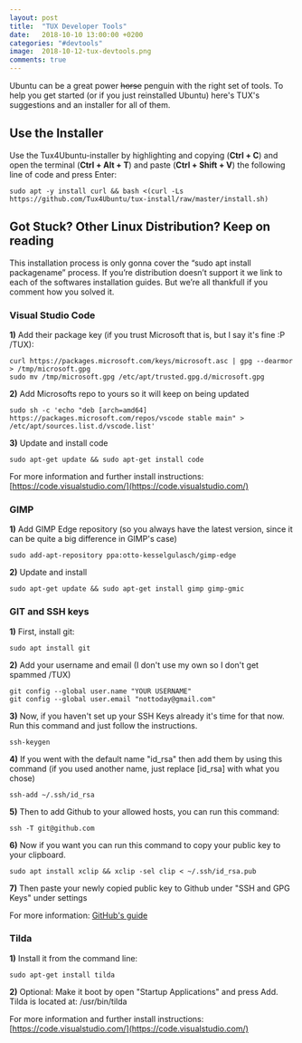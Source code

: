 ```yaml
---
layout: post
title:  "TUX Developer Tools"
date:   2018-10-10 13:00:00 +0200
categories: "#devtools"
image:  2018-10-12-tux-devtools.png
comments: true
---
```


Ubuntu can be a great power ~~horse~~ penguin with the right set of tools. To help you get started (or if you just reinstalled Ubuntu) here's TUX's suggestions and an installer for all of them.

## Use the Installer
Use the Tux4Ubuntu-installer by highlighting and copying (__Ctrl + C__) and open the terminal (__Ctrl + Alt + T__) and paste (__Ctrl + Shift + V__) the following line of code and press Enter:

~~~~~
sudo apt -y install curl && bash <(curl -Ls https://github.com/Tux4Ubuntu/tux-install/raw/master/install.sh)
~~~~~

## Got Stuck? Other Linux Distribution? Keep on reading
This installation process is only gonna cover the “sudo apt install packagename” process. If you’re distribution doesn’t support it we link to each of the softwares installation guides. But we’re all thankfull if you comment how you solved it.

### Visual Studio Code

__1)__ Add their package key (if you trust Microsoft that is, but I say it's fine :P /TUX):

~~~~
curl https://packages.microsoft.com/keys/microsoft.asc | gpg --dearmor > /tmp/microsoft.gpg
sudo mv /tmp/microsoft.gpg /etc/apt/trusted.gpg.d/microsoft.gpg
~~~~

__2)__ Add Microsofts repo to yours so it will keep on being updated 
~~~~
sudo sh -c 'echo "deb [arch=amd64] https://packages.microsoft.com/repos/vscode stable main" > /etc/apt/sources.list.d/vscode.list'
~~~~    

__3)__ Update and install code

~~~~
sudo apt-get update && sudo apt-get install code
~~~~


For more information and further install instructions: [https://code.visualstudio.com/](https://code.visualstudio.com/)

### GIMP

__1)__ Add GIMP Edge repository (so you always have the latest version, since it can be quite a big difference in GIMP's case)

~~~~
sudo add-apt-repository ppa:otto-kesselgulasch/gimp-edge
~~~~

__2)__ Update and install

~~~~
sudo apt-get update && sudo apt-get install gimp gimp-gmic
~~~~


### GIT and SSH keys

__1)__ First, install git:

~~~~
sudo apt install git
~~~~

__2)__ Add your username and email (I don't use my own so I don't get spammed /TUX)

~~~~
git config --global user.name "YOUR USERNAME"
git config --global user.email "nottoday@gmail.com"
~~~~

__3)__ Now, if you haven't set up your SSH Keys already it's time for that now. Run this command and just follow the instructions.

~~~~
ssh-keygen
~~~~

__4)__ If you went with the default name "id_rsa" then add them by using this command (if you used another name, just replace [id_rsa] with what you chose)

~~~~
ssh-add ~/.ssh/id_rsa
~~~~

__5)__ Then to add Github to your allowed hosts, you can run this command:

~~~~
ssh -T git@github.com
~~~~

__6)__ Now if you want you can run this command to copy your public key to your clipboard.

~~~~
sudo apt install xclip && xclip -sel clip < ~/.ssh/id_rsa.pub
~~~~

__7)__ Then paste your newly copied public key to Github under "SSH and GPG Keys" under settings

For more information:
[GitHub's guide](https://help.github.com/enterprise/2.14/user/articles/generating-a-new-ssh-key-and-adding-it-to-the-ssh-agent/)

### Tilda
 
__1)__ Install it from the command line:

~~~~
sudo apt-get install tilda
~~~~

__2)__ Optional: Make it boot by open "Startup Applications" and press Add. Tilda is located at: /usr/bin/tilda


For more information and further install instructions: [https://code.visualstudio.com/](https://code.visualstudio.com/)

